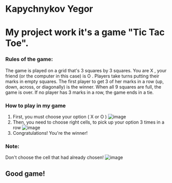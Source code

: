 # Kapychnykov Yegor
# My project work it's a game "Tic Tac Toe".
### Rules of the game:
The game is played on a grid that's 3 squares by 3 squares.
You are X , your friend (or the computer in this case) is O . Players take turns putting their marks in empty squares.
The first player to get 3 of her marks in a row (up, down, across, or diagonally) is the winner.
When all 9 squares are full, the game is over. If no player has 3 marks in a row, the game ends in a tie.
### How to play in my game
1. First, you must choose your option ( X or O )
   ![image](https://github.com/kapychnikovegor/ekapyk/assets/174281791/07133ab5-3d42-47c5-80ca-8e86108d93de)
2. Then, you need to choose right cells, to pick up your option 3 times in a row
   ![image](https://github.com/kapychnikovegor/ekapyk/assets/174281791/fb934ccc-db4e-4579-80b6-b65cafbd1ac0)
3. Congratulations! You're the winner!

### Note:
Don't choose the cell that had already chosen!
![image](https://github.com/kapychnikovegor/ekapyk/assets/174281791/9c97ad4f-702a-4372-910f-2376e86567ca)

## Good game!






